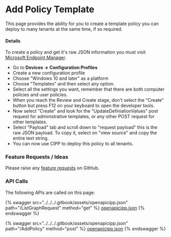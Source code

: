 # Add Policy Template

This page provides the ability for you to create a template policy you can deploy to many tenants at the same time, if so required.

#### Details <a href="#addmempolicytemplate-details" id="addmempolicytemplate-details"></a>

To create a policy and get it's raw JSON information you must visit [Microsoft Endpoint Manager](https://endpoint.microsoft.com).

* Go to **Devices -> Configuration Profiles**
* Create a new configuration profile
* Choose "Windows 10 and later" as a platform
* Choose "Templates" and then select any option.
* Select all the settings you want, remember that there are both computer policies and user policies.
* When you reach the Review and Create stage, don't select the "Create" button but press F12 on your keyboard to open the developer tools.
* Now select "Create" and look for the "UpdateDefiniationValues" post request for administrative templates, or any other POST request for other templates.
* Select "Payload" tab and scroll down to "request payload" this is the raw JSON payload. To copy it, select on "view source" and copy the entire text string.
* You can now use CIPP to deploy this policy to all tenants.

### Feature Requests / Ideas

Please raise any [feature requests](https://github.com/KelvinTegelaar/CIPP/issues/new?assignees=\&labels=\&template=feature\_request.md\&title=FEATURE+REQUEST%3A+) on GitHub.

### API Calls

The following APIs are called on this page:



{% swagger src="../../../.gitbook/assets/openapicipp.json" path="/ListGraphRequest" method="get" %}
[openapicipp.json](../../../.gitbook/assets/openapicipp.json)
{% endswagger %}

{% swagger src="../../../.gitbook/assets/openapicipp.json" path="/AddPolicy" method="post" %}
[openapicipp.json](../../../.gitbook/assets/openapicipp.json)
{% endswagger %}
